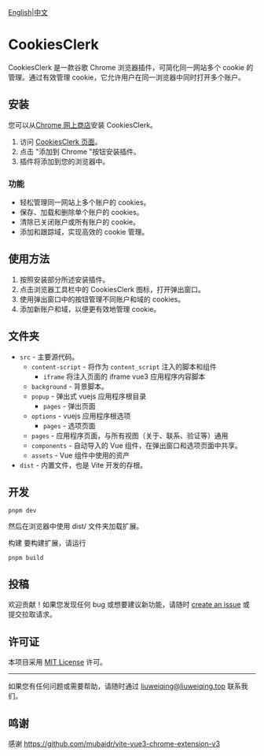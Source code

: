 [English](README_en.md)|[中文](README.md)

# CookiesClerk 

CookiesClerk 是一款谷歌 Chrome 浏览器插件，可简化同一网站多个 cookie 的管理。通过有效管理 cookie，它允许用户在同一浏览器中同时打开多个账户。

## 安装

您可以从[Chrome 网上商店](https://chrome.google.com/webstore/detail/cookiesclerk/njmcgckgojpcificfmkicgnlbocgdhke?hl=zh-CN&authuser=0)安装 CookiesClerk。

1. 访问 [CookiesClerk 页面](https://chrome.google.com/webstore/detail/cookiesclerk/njmcgckgojpcificfmkicgnlbocgdhke?hl=zh-CN&authuser=0)。 
2. 点击 "添加到 Chrome "按钮安装插件。
3. 插件将添加到您的浏览器中。

### 功能

- 轻松管理同一网站上多个账户的 cookies。
- 保存、加载和删除单个账户的 cookies。
- 清除已关闭账户或所有账户的 cookie。
- 添加和跟踪域，实现高效的 cookie 管理。

## 使用方法

1. 按照安装部分所述安装插件。
2. 点击浏览器工具栏中的 CookiesClerk 图标，打开弹出窗口。
3. 使用弹出窗口中的按钮管理不同账户和域的 cookies。
4. 添加新账户和域，以便更有效地管理 cookie。


## 文件夹

- `src` - 主要源代码。
  - `content-script` - 将作为 `content_script` 注入的脚本和组件
    - `iframe` 将注入页面的 iframe vue3 应用程序内容脚本
  - `background` - 背景脚本。
  - `popup` - 弹出式 vuejs 应用程序根目录
    - `pages` - 弹出页面
  - `options` - vuejs 应用程序根选项
    - `pages` - 选项页面
  - `pages` - 应用程序页面，与所有视图（关于、联系、验证等）通用
  - `components` - 自动导入的 Vue 组件，在弹出窗口和选项页面中共享。
  - `assets` - Vue 组件中使用的资产
- `dist` - 内置文件，也是 Vite 开发的存根。
## 开发
```
pnpm dev 
```
然后在浏览器中使用 dist/ 文件夹加载扩展。

构建
要构建扩展，请运行
```
pnpm build 
```

## 投稿
    
欢迎贡献！如果您发现任何 bug 或想要建议新功能，请随时 [create an issue](https://github.com/14790897/CookiesClerk/issues) 或提交拉取请求。

## 许可证

本项目采用 [MIT License](./LICENSE) 许可。

---

如果您有任何问题或需要帮助，请随时通过 [liuweiqing@liuweiqing.top](mailto:liuweiqing@liuweiqing.top) 联系我们。

## 鸣谢
感谢 https://github.com/mubaidr/vite-vue3-chrome-extension-v3 